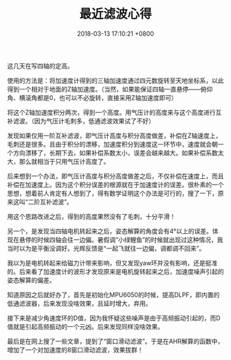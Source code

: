﻿---
layout: post
title: 最近滤波心得
date: 2018-03-13 17:10:21 +0800
categories: 技术
issue_id: 28
---

这几天在写四轴的定高。

使用的方法是：将加速度计得到的三轴加速度通过四元数旋转至天地坐标系，以此得到一个相对于地面的Z轴加速度。（当然，如果能保证四轴一直悬停——俯仰角、横滚角都是0，也可以不必旋转，直接采用Z轴加速度即可）

将这个Z轴加速度积分两次，得到一个高度。用气压计的高度来与这个高度进行互补滤波。（因为气压计毛刺多，低通滤波效果试了不好）

发现如果仅用一阶互补滤波，即气压计高度与积分高度做差，补偿在Z轴速度上，毛刺还是很多。且由于积分的漂移，加速度积分到速度这一环节中，速度就会朝一个方向漂移了，长期下去，如果补偿系数太小，误差会越来越大。如果补偿系数太大，那么就相当于只用气压计高度了。

后来想到一个办法，即气压计高度与积分高度做差之后，不仅补偿在速度上，而且补偿在加速度上。因为这个积分误差的根源就在于加速度计的误差。很朴素的一个思想，想着前人肯定有人想到了，得有数学证明这个办法是可行的，搜了一下，原来这叫“二阶互补滤波”。

用这个思路改进之后，得到的高度果然没有了毛刺，十分平滑！

另一个，是发现当四轴电机转起来之后，姿态解算的角度会有4°以上的误差。体现在悬停的时候四轴会往一边偏。暑假调“小绿鲤鱼”的时候就出现过这种情况，我当时以为是平衡没调好。光辉反馈是“一起飞就往一边偏，调都调不回来”。

我以为是电机转起来给磁力计带来影响，但又发现yaw环并没有影响，还是挺准的。后来看了加速度计的波形才发现原来是电机旋转起来之后，加速度噪声引起的姿态解算的偏差。

知道原因之后就好办了，首先是初始化MPU6050的时候，提高DLPF，即内置的低通滤波器，后来发现没啥效果，且延时增大，弃用。

接下来是减少角速度环的D值，因为我怀疑这些噪声是由于高频振动引起的，而D值就是引起高频振动的一个元凶。后来发现同样没啥效果。

最后是在网上搜了一些文章，提到了“窗口滑动滤波”。于是在AHR解算的函数中，增加了一个对加速度的8窗口滑动滤波，效果拔群！




